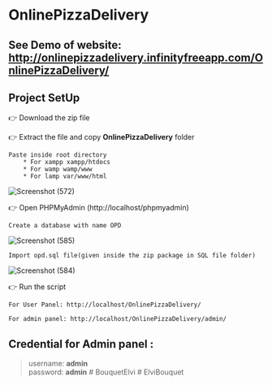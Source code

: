 # OnlinePizzaDelivery

## See Demo of website: http://onlinepizzadelivery.infinityfreeapp.com/OnlinePizzaDelivery/

## Project SetUp

👉 Download the zip file

👉 Extract the file and copy **OnlinePizzaDelivery** folder

    Paste inside root directory
        * For xampp xampp/htdocs 
        * For wamp wamp/www
        * For lamp var/www/html

![Screenshot (572)](https://user-images.githubusercontent.com/67963288/114294472-858be880-9abc-11eb-854d-4f571781b2b4.png)

👉 Open PHPMyAdmin (http://localhost/phpmyadmin)

    Create a database with name OPD
    
   ![Screenshot (585)](https://user-images.githubusercontent.com/67963288/112973637-33b79a00-916f-11eb-817b-316a6cf3dc0a.png)
    
    Import opd.sql file(given inside the zip package in SQL file folder)
   
   ![Screenshot (584)](https://user-images.githubusercontent.com/67963288/112973764-48942d80-916f-11eb-90bd-b8cc148539aa.png)

👉 Run the script 

    For User Panel: http://localhost/OnlinePizzaDelivery/
    
    For admin panel: http://localhost/OnlinePizzaDelivery/admin/
    
 ## Credential for Admin panel :

> username: **admin**       
> password: **admin**
#   B o u q u e t E l v i  
 #   E l v i B o u q u e t  
 